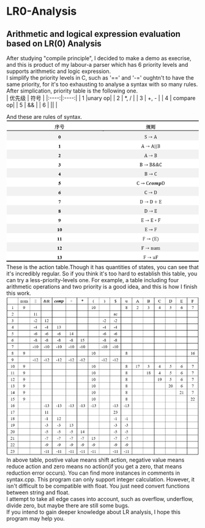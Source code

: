 # LR0-Analysis
## Arithmetic and logical expression evaluation based on LR(0) Analysis
  After studying "compile principle", I decided to make a demo as execrise, and this is product of my labour-a parser which has 6 priority
levels and supports arithmetic and logic expression.<br>
  I simplify the priority levels in C, such as '==' and '-=' oughtn't to have the same priority, for it's too exhausting to analyse a syntax
 with so many rules. After simplication, priority table is the following one.<br>
 | 优先级 | 符号 |
 |:----:|:----:|
 |  1  |unary op|
 |  2  | *, / |
 |  3  | +, - |
 |  4  | compare op|
 |  5  |  &&  |
 |  6  | \|\| |

  And these are rules of syntax.<br>
![Rules](https://github.com/NK-CS-ZZL/LR0-Analysis/blob/master/rules.png)<br>
  These is the action table.Though it has quantities of states, you can see that it's incredibly regular. So if you think it's too hard
 to establish this table, you can try a less-priority-levels one. For example, a table including four arithmetic operations and two priority
  is a good idea, and this is how I finish this work.<br>
![Actions](https://github.com/NK-CS-ZZL/LR0-Analysis/blob/master/actions.png)<br>
  In above table, postive value means shift action, negative value means reduce action and zero means no action(if you get a zero, that means reduction error occurs). You can find more instances in comments in syntax.cpp.
  This program can only support integer calculation. However, it isn't difficult to be compatible with float. You just need  convert functions
  between string and float.<br> 
   I attempt to take all edge cases into account, such as overflow, underflow, divide zero, but maybe there are still some bugs.<br>
   If you intend to gain deeper knowledge about LR analysis, I hope this program may help you.






